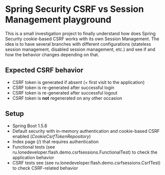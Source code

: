 # Spring Security CSRF vs Session Management playground

This is a small investigation project to finally understand how does Spring Security cookie-based CSRF works with its own Session Management.
The idea is to have several branches with different configurations (stateless session management, disabled session management, etc.) and see if and how the behavior changes depending on that.

## Expected CSRF behavior
- CSRF token is generated if absent (= first visit to the application)
- CSRF token is re-generated after successful login
- CSRF token is re-generated after successful logout
- CSRF token is **not** regenerated on any other occasion 

## Setup
- Spring Boot 1.5.8
- Default security with in-memory authentication and cookie-based CSRF enabled (_CookieCsrfTokenRepository_)
- Index page (/) that requires authentication
- Functional tests (see ru.lonedeveloper.flash.demo.csrfsessions.FunctionalTest) to check the application behavior
- CSRF tests see (see ru.lonedeveloper.flash.demo.csrfsessions.CsrfTest) to check CSRF-related behavior
